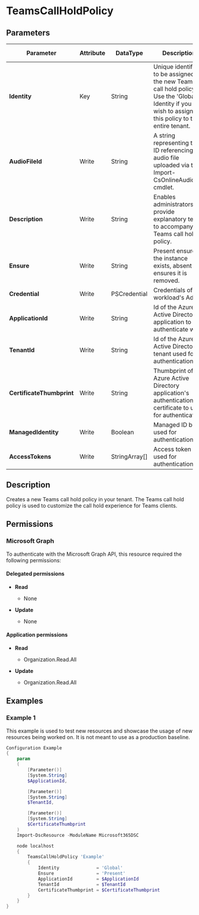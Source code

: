 ﻿# TeamsCallHoldPolicy

## Parameters

| Parameter | Attribute | DataType | Description | Allowed Values |
| --- | --- | --- | --- | --- |
| **Identity** | Key | String | Unique identifier to be assigned to the new Teams call hold policy. Use the 'Global' Identity if you wish to assign this policy to the entire tenant. | |
| **AudioFileId** | Write | String | A string representing the ID referencing an audio file uploaded via the Import-CsOnlineAudioFile cmdlet. | |
| **Description** | Write | String | Enables administrators to provide explanatory text to accompany a Teams call hold policy. | |
| **Ensure** | Write | String | Present ensures the instance exists, absent ensures it is removed. | `Present`, `Absent` |
| **Credential** | Write | PSCredential | Credentials of the workload's Admin | |
| **ApplicationId** | Write | String | Id of the Azure Active Directory application to authenticate with. | |
| **TenantId** | Write | String | Id of the Azure Active Directory tenant used for authentication. | |
| **CertificateThumbprint** | Write | String | Thumbprint of the Azure Active Directory application's authentication certificate to use for authentication. | |
| **ManagedIdentity** | Write | Boolean | Managed ID being used for authentication. | |
| **AccessTokens** | Write | StringArray[] | Access token used for authentication. | |


## Description

Creates a new Teams call hold policy in your tenant. The Teams call hold policy is used to customize the call hold experience for Teams clients.

## Permissions

### Microsoft Graph

To authenticate with the Microsoft Graph API, this resource required the following permissions:

#### Delegated permissions

- **Read**

    - None

- **Update**

    - None

#### Application permissions

- **Read**

    - Organization.Read.All

- **Update**

    - Organization.Read.All

## Examples

### Example 1

This example is used to test new resources and showcase the usage of new resources being worked on.
It is not meant to use as a production baseline.

```powershell
Configuration Example
{
    param
    (
        [Parameter()]
        [System.String]
        $ApplicationId,

        [Parameter()]
        [System.String]
        $TenantId,

        [Parameter()]
        [System.String]
        $CertificateThumbprint
    )
    Import-DscResource -ModuleName Microsoft365DSC

    node localhost
    {
        TeamsCallHoldPolicy 'Example'
        {
            Identity              = 'Global'
            Ensure                = 'Present'
            ApplicationId         = $ApplicationId
            TenantId              = $TenantId
            CertificateThumbprint = $CertificateThumbprint
        }
    }
}
```

